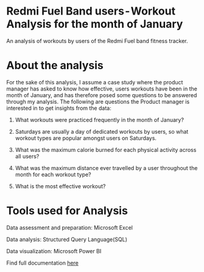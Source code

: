 # Redmi Fuel Band users - Workout Analysis for the month of January
An analysis of workouts by users of the Redmi Fuel band fitness tracker.

# About the analysis

For the sake of this analysis, I assume a case study where the product manager has asked to know how effective, users workouts have been in the month of January, and has therefore posed some questions to be answered through my analysis. The following are questions the Product manager is interested in to get insights from the data:

1. What workouts were practiced frequently in the month of January?

2. Saturdays are usually a day of dedicated workouts by users, so what workout types are popular amongst users on Saturdays.

3. What was the maximum calorie burned for each physical activity across all users?

4. What was the maximum distance ever travelled by a user throughout the month for each workout type?

5. What is the most effective workout?

# Tools used for Analysis
Data assessment and preparation: Microsoft Excel

Data analysis: Structured Query Language(SQL)

Data visualization: Microsoft Power BI

Find full documentation [here](https://medium.com/@danielhannah663/redmi-fuel-band-users-workout-analysis-for-the-month-of-january-8806e88ffc5b)

